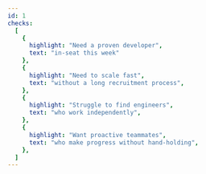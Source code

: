 ```yaml
---
id: 1
checks:
  [
    {
      highlight: "Need a proven developer",
      text: "in-seat this week"
    },
    {
      highlight: "Need to scale fast",
      text: "without a long recruitment process",
    },
    {
      highlight: "Struggle to find engineers",
      text: "who work independently",
    },
    {
      highlight: "Want proactive teammates",
      text: "who make progress without hand-holding",
    },
  ]
---
```

